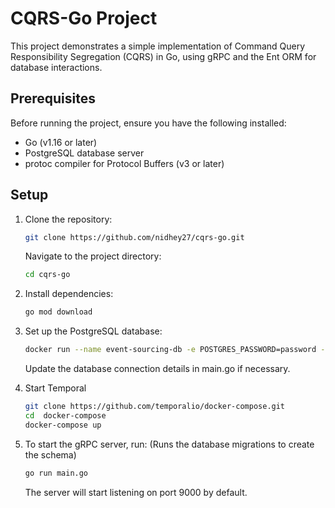 # CQRS-Go Project

This project demonstrates a simple implementation of Command Query Responsibility Segregation (CQRS) in Go, using gRPC and the Ent ORM for database interactions.

## Prerequisites

Before running the project, ensure you have the following installed:

- Go (v1.16 or later)
- PostgreSQL database server
- protoc compiler for Protocol Buffers (v3 or later)

## Setup

1. Clone the repository:

   ```bash
   git clone https://github.com/nidhey27/cqrs-go.git
   ```

   Navigate to the project directory:

   ```bash
   cd cqrs-go
   ```

2. Install dependencies:

   ```bash
   go mod download
   ```

3. Set up the PostgreSQL database:

   ```bash
   docker run --name event-sourcing-db -e POSTGRES_PASSWORD=password -e POSTGRES_USER=nidhey -e POSTGRES_DB=bank -d postgres:14
   ```

   Update the database connection details in main.go if necessary.

4. Start Temporal

   ```bash
   git clone https://github.com/temporalio/docker-compose.git
   cd  docker-compose
   docker-compose up
   ```

5. To start the gRPC server, run: (Runs the database migrations to create the schema)
   ```bash
   go run main.go
   ```
   The server will start listening on port 9000 by default.
